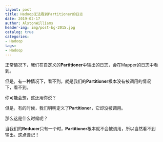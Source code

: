 ```yaml
---
layout: post
title: Hadoop无法看到Partitioner的日志
date: 2019-02-17
author: AlstonWilliams
header-img: img/post-bg-2015.jpg
catalog: true
categories:
- Hadoop
tags:
- Hadoop
---
```

正常情况下，我们在自定义的**Partitioner**中输出的日志，会在Mapper的日志中看到。

但是，有一种情况下，看不到。就是我们的**Partitioner**根本没有被调用的情况下，看不到。

你可能会想，这还用你说？

但是，有的时候，我们明明定义了**Partitioner**，它却没被调用。

那么这是什么时候呢？

当我们的**Reducer**只有一个时，**Partitioner**根本就不会被调用，所以当然看不到输出。这点谨记！
